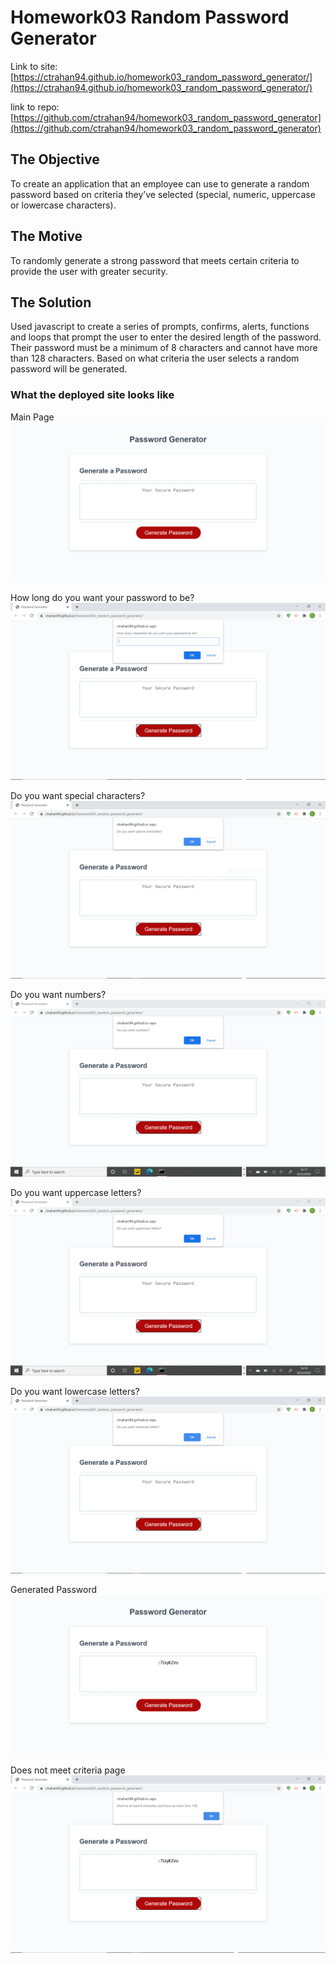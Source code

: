 # Homework03 Random Password Generator

Link to site: [https://ctrahan94.github.io/homework03_random_password_generator/](https://ctrahan94.github.io/homework03_random_password_generator/)

link to repo: [https://github.com/ctrahan94/homework03_random_password_generator](https://github.com/ctrahan94/homework03_random_password_generator) 

## The Objective

To create an application that an employee can use to generate a random password based on criteria they’ve selected (special, numeric, uppercase or lowercase characters).

## The Motive
To randomly generate a strong password that meets certain criteria to provide the user with greater security.

## The Solution
Used javascript to create a series of prompts, confirms, alerts, functions and loops that prompt the user to enter the desired length of the password. Their password must be a minimum of 8 characters and cannot have more than 128 characters. Based on what criteria the user selects a random password will be generated. 

### What the deployed site looks like
Main Page
![Main Page](assets/images/passwordGenerator.png)

How long do you want your password to be?
![Number of Characters](assets/images/firstPrompt.png)

Do you want special characters?
![Number of Special Characters](assets/images/specialCharacters.png)

Do you want numbers?
![Number of Numbers](assets/images/numbers.png)

Do you want uppercase letters?
![Number of Uppercase Characters](assets/images/uppercase.png)

Do you want lowercase letters?
![Number of Lowercase Characters](assets/images/lowercase.png)

Generated Password
![Generated Password](assets/images/generatedPassword.png)

Does not meet criteria page
![Does not meet criteria page](assets/images/doesNotMeetCriteria.png)
